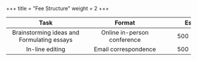 +++
title = "Fee Structure"
weight = 2
+++

<!--more-->

| <div style="width:200px">Task</div> | <div style="width:200px">Format</div> | <div style="width:200px">Essay Length</div> | <div style="width:200px">Fee</div> |
| :----: | :----: | :----: | :----: |
| Brainstorming ideas and Formulating essays | Online in-person conference | 500 - 1,000 words | 4,000 NTD/hr |
| In-line editing | Email correspondence | 500 - 1,000 words | 7,000 NTD/essay |